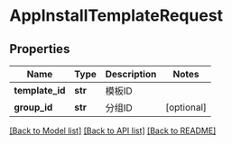 # AppInstallTemplateRequest

## Properties
Name | Type | Description | Notes
------------ | ------------- | ------------- | -------------
**template_id** | **str** | 模板ID | 
**group_id** | **str** | 分组ID | [optional] 

[[Back to Model list]](../README.md#documentation-for-models) [[Back to API list]](../README.md#documentation-for-api-endpoints) [[Back to README]](../README.md)

